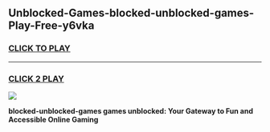 
## Unblocked-Games-blocked-unblocked-games-Play-Free-y6vka
<h3>
<a href="https://premium76.site?title=blocked-unblocked-games&ref=20A">CLICK TO PLAY</a></h3>
<hr>

<h3>
<a href="https://premium76.site?title=blocked-unblocked-games&ref=20A">CLICK 2 PLAY</a>
  
</h3>

<a href="https://premium76.site?title=blocked-unblocked-games&ref=20A"><img src="https://clearcache.store/games.png"></a>


**blocked-unblocked-games games unblocked: Your Gateway to Fun and Accessible Online Gaming**
